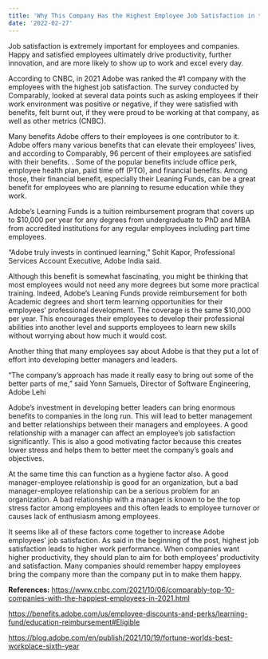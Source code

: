 ```yaml
---
title: 'Why This Company Has the Highest Employee Job Satisfaction in the Software Industry'
date: '2022-02-27'
---
```


Job satisfaction is extremely important for employees and companies. Happy and satisfied employees ultimately drive productivity, further innovation, and are more likely to show up to work and excel every day.

According to CNBC, in 2021 Adobe was ranked the #1 company with the employees with the highest job satisfaction. The survey conducted by Comparably, looked at several data points such as asking employees if their work environment was positive or negative, if they were satisfied with benefits, felt burnt out, if they were proud to be working at that company, as well as other metrics (CNBC).

Many benefits Adobe offers to their employees is one contributor to it. Adobe offers many various benefits that can elevate their employees' lives, and according to Comparably, 96 percent of their employees are satisfied with their benefits. . Some of the popular benefits include office perk, employee health plan, paid time off (PTO), and financial benefits. 
Among those, their financial benefit, especially their Leaning Funds, can be a great benefit for employees who are planning to resume education while they work.

Adobe’s Learning Funds is a tuition reimbursement program that covers up to $10,000 per year for any degrees from undergraduate to PhD and MBA from accredited institutions for any regular employees including part time employees. 

“Adobe truly invests in continued learning,” Sohit Kapor, Professional Services Account Executive, Adobe India said.

Although this benefit is somewhat fascinating, you might be thinking that most employees would not need any more degrees but some more practical training. Indeed, Adobe’s Leaning Funds provide reimbursement for both Academic degrees and short term learning opportunities for their employees’ professional development. The coverage is the same $10,000 per year. This encourages their employees to develop their professional abilities into another level and supports employees to learn new skills without worrying about how much it would cost. 

Another thing that many employees say about Adobe is that they put a lot of effort into developing better managers and leaders. 

“The company’s approach has made it really easy to bring out some of the better parts of me,” said Yonn Samuels, Director of Software Engineering, Adobe Lehi

Adobe’s investment in developing better leaders can bring enormous benefits to companies in the long run. This will lead to better management and better relationships between their managers and employees. A good relationship with a manager can affect an employee’s job satisfaction significantly. This is also a good motivating factor because this creates lower stress and helps them to better meet the company’s goals and objectives. 

At the same time this can function as a hygiene factor also. A good manager-employee relationship is good for an organization, but a bad manager-employee relationship can be a serious problem for an organization. A bad relationship with a manager is known to be the top stress factor among employees and this often leads to employee turnover or causes lack of enthusiasm among employees.

It seems like all of these factors come together to increase Adobe employees’ job satisfaction. As said in the beginning of the post, highest job satisfaction leads to higher work performance. When companies want higher productivity, they should plan to aim for both employees’ productivity and satisfaction. Many companies should remember happy employees bring the company more than the company put in to make them happy. 

**References:**
https://www.cnbc.com/2021/10/06/comparably-top-10-companies-with-the-happiest-employees-in-2021.html

https://benefits.adobe.com/us/employee-discounts-and-perks/learning-fund/education-reimbursement#Eligible

https://blog.adobe.com/en/publish/2021/10/19/fortune-worlds-best-workplace-sixth-year
